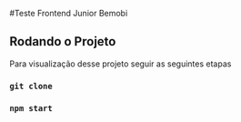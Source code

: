 #Teste Frontend Junior Bemobi

## Rodando o Projeto

Para visualização desse projeto seguir as seguintes etapas

### `git clone `

### `npm start`

